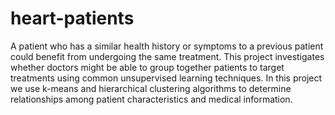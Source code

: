 # heart-patients

A patient who has a similar health history or symptoms to a previous patient could benefit from undergoing the same treatment. This project investigates whether doctors might be able to group together patients to target treatments using common unsupervised learning techniques. In this project we use k-means and hierarchical clustering algorithms to determine relationships among patient characteristics and medical information.
